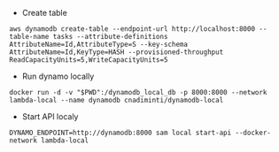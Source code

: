 -   Create table

```shell
aws dynamodb create-table --endpoint-url http://localhost:8000 --table-name tasks --attribute-definitions AttributeName=Id,AttributeType=S --key-schema AttributeName=Id,KeyType=HASH --provisioned-throughput ReadCapacityUnits=5,WriteCapacityUnits=5
```

-   Run dynamo locally

```shell
docker run -d -v "$PWD":/dynamodb_local_db -p 8000:8000 --network lambda-local --name dynamodb cnadiminti/dynamodb-local
```

-   Start API localy

```shell
DYNAMO_ENDPOINT=http://dynamodb:8000 sam local start-api --docker-network lambda-local
```
